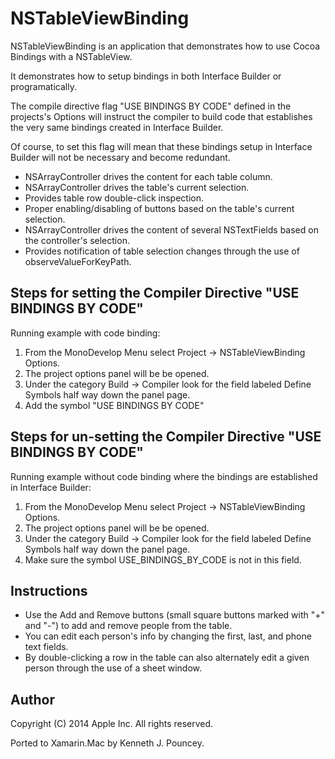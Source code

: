 NSTableViewBinding
==================

NSTableViewBinding is an application that demonstrates how to use Cocoa Bindings with a NSTableView.  

It demonstrates how to setup bindings in both Interface Builder or programatically.  

The compile directive flag "USE BINDINGS BY CODE" defined in the projects's Options will instruct the compiler to build code that establishes the very same bindings created in Interface Builder.

Of course, to set this flag will mean that these bindings setup in Interface Builder will not be necessary and become redundant.

* NSArrayController drives the content for each table column.
* NSArrayController drives the table's current selection.
* Provides table row double-click inspection.
* Proper enabling/disabling of buttons based on the table's current selection.
* NSArrayController drives the content of several NSTextFields based on the controller's selection.
* Provides notification of table selection changes through the use of observeValueForKeyPath.

Steps for setting the Compiler Directive "USE BINDINGS BY CODE"
---------------------------------------------------------------

Running example with code binding:

1. From the MonoDevelop Menu select Project -> NSTableViewBinding Options.  
2. The project options panel will be be opened.
3. Under the category Build -> Compiler look for the field labeled Define Symbols half way down the panel page.
4. Add the symbol "USE BINDINGS BY CODE"			

Steps for un-setting the Compiler Directive "USE BINDINGS BY CODE"
------------------------------------------------------------------

Running example without code binding where the bindings are established in Interface Builder:

1. From the MonoDevelop Menu select Project -> NSTableViewBinding Options.  
2. The project options panel will be be opened.
3. Under the category Build -> Compiler look for the field labeled Define Symbols half way down the panel page.
4. Make sure the symbol USE_BINDINGS_BY_CODE is not in this field.

Instructions
------------

* Use the Add and Remove buttons (small square buttons marked with "+" and "-") to add and remove people from the table.  
* You can edit each person's info by changing the first, last, and phone text fields.  
* By double-clicking a row in the table can also alternately edit a given person through the use of a sheet window.

Author
------ 

Copyright (C) 2014 Apple Inc. All rights reserved.

Ported to Xamarin.Mac by Kenneth J. Pouncey.
